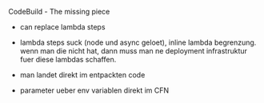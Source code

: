 CodeBuild - The missing piece

 - can replace lambda steps
 - lambda steps suck (node und async geloet), inline lambda begrenzung. wenn man die nicht hat, dann muss man ne deployment infrastruktur fuer diese lambdas schaffen.
 
 - man landet direkt im entpackten code
 - parameter ueber env variablen direkt im CFN 